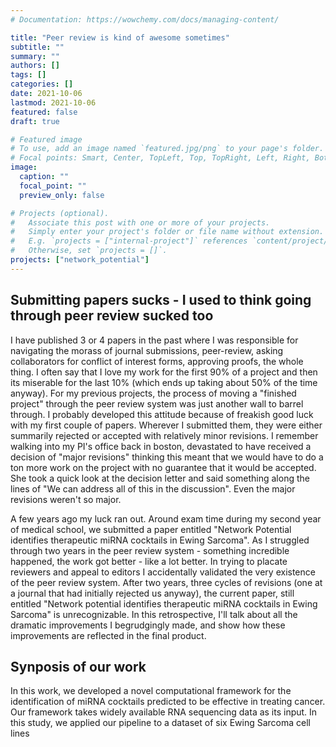 ```yaml
---
# Documentation: https://wowchemy.com/docs/managing-content/

title: "Peer review is kind of awesome sometimes"
subtitle: ""
summary: ""
authors: []
tags: []
categories: []
date: 2021-10-06
lastmod: 2021-10-06
featured: false
draft: true

# Featured image
# To use, add an image named `featured.jpg/png` to your page's folder.
# Focal points: Smart, Center, TopLeft, Top, TopRight, Left, Right, BottomLeft, Bottom, BottomRight.
image:
  caption: ""
  focal_point: ""
  preview_only: false

# Projects (optional).
#   Associate this post with one or more of your projects.
#   Simply enter your project's folder or file name without extension.
#   E.g. `projects = ["internal-project"]` references `content/project/deep-learning/index.md`.
#   Otherwise, set `projects = []`.
projects: ["network_potential"]
---
```


## Submitting papers sucks - I used to think going through peer review sucked too 

I have published 3 or 4 papers in the past where I was responsible for navigating the morass of journal submissions, peer-review, asking collaborators for conflict of interest forms, approving proofs, the whole thing.
I often say that I love my work for the first 90\% of a project and then its miserable for the last 10\% (which ends up taking about 50\% of the time anyway).
For my previous projects, the process of moving a "finished project" through the peer review system was just another wall to barrel through.
I probably developed this attitude because of freakish good luck with my first couple of papers.
Wherever I submitted them, they were either summarily rejected or accepted with relatively minor revisions.
I remember walking into my PI's office back in boston, devastated to have received a decision of "major revisions" thinking this meant that we would have to do a ton more work on the project with no guarantee that it would be accepted.
She took a quick look at the decision letter and said something along the lines of "We can address all of this in the discussion".
Even the major revisions weren't so major.

A few years ago my luck ran out.
Around exam time during my second year of medical school, we submitted a paper entitled "Network Potential identifies therapeutic miRNA cocktails in Ewing Sarcoma".
As I struggled through two years in the peer review system - something incredible happened, the work got better - like a lot better.
In trying to placate reviewers and appeal to editors I accidentally validated the very existence of the peer review system.
After two years, three cycles of revisions (one at a journal that had initially rejected us anyway), the current paper, still entitled "Network potential identifies therapeutic miRNA cocktails in Ewing Sarcoma" is unrecognizable.
In this retrospective, I'll talk about all the dramatic improvements I begrudgingly made, and show how these improvements are reflected in the final product.

## Synposis of our work

In this work, we developed a novel computational framework for the identification of miRNA cocktails predicted to be effective in treating cancer. 
Our framework takes widely available RNA sequencing data as its input. 
In this study, we applied our pipeline to a dataset of six Ewing Sarcoma cell lines 